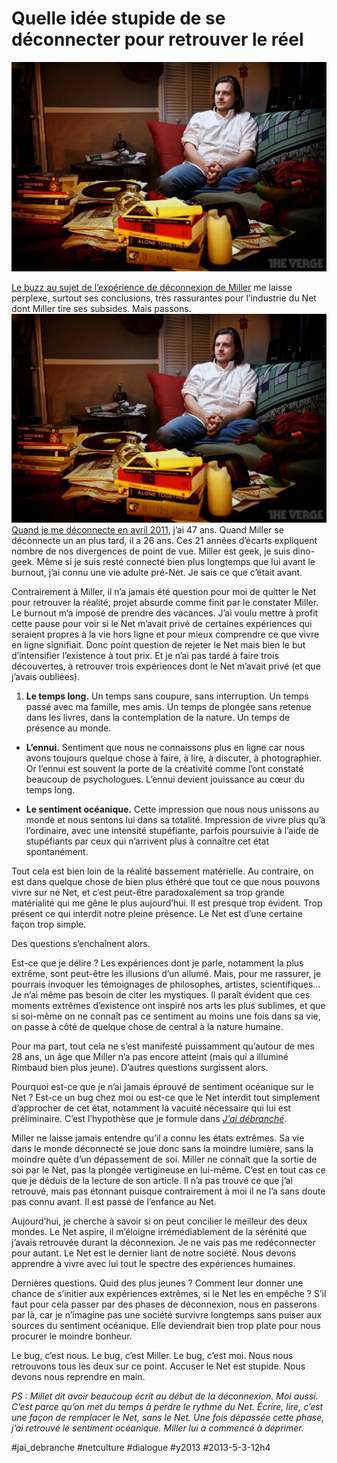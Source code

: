 # Quelle idée stupide de se déconnecter pour retrouver le réel

![](_i/paul_1020_21.webp)

[Le buzz au sujet de l’expérience de déconnexion de Miller](http://www.theverge.com/2013/5/1/4279674/im-still-here-back-online-after-a-year-without-the-internet) me laisse perplexe, surtout ses conclusions, très rassurantes pour l’industrie du Net dont Miller tire ses subsides. Mais passons.
[![Miller, The Verge](_i/paul_1020_21.webp)](http://www.theverge.com/2013/5/1/4279674/im-still-here-back-online-after-a-year-without-the-internet)
[Quand je me déconnecte en avril 2011](../../page/jai-debranche), j’ai 47 ans. Quand Miller se déconnecte un an plus tard, il a 26 ans. Ces 21 années d’écarts expliquent nombre de nos divergences de point de vue. Miller est geek, je suis dino-geek. Même si je suis resté connecté bien plus longtemps que lui avant le burnout, j’ai connu une vie adulte pré-Net. Je sais ce que c’était avant.

Contrairement à Miller, il n’a jamais été question pour moi de quitter le Net pour retrouver la réalité, projet absurde comme finit par le constater Miller. Le burnout m’a imposé de prendre des vacances. J’ai voulu mettre à profit cette pause pour voir si le Net m’avait privé de certaines expériences qui seraient propres à la vie hors ligne et pour mieux comprendre ce que vivre en ligne signifiait. Donc point question de rejeter le Net mais bien le but d’intensifier l’existence à tout prix. Et je n’ai pas tardé à faire trois découvertes, à retrouver trois expériences dont le Net m’avait privé (et que j’avais oubliées).

1. **Le temps long.** Un temps sans coupure, sans interruption. Un temps passé avec ma famille, mes amis. Un temps de plongée sans retenue dans les livres, dans la contemplation de la nature. Un temps de présence au monde.

- **L’ennui.** Sentiment que nous ne connaissons plus en ligne car nous avons toujours quelque chose à faire, à lire, à discuter, à photographier. Or l’ennui est souvent la porte de la créativité comme l’ont constaté beaucoup de psychologues. L’ennui devient jouissance au cœur du temps long.

- **Le sentiment océanique.** Cette impression que nous nous unissons au monde et nous sentons lui dans sa totalité. Impression de vivre plus qu’à l’ordinaire, avec une intensité stupéfiante, parfois poursuivie à l’aide de stupéfiants par ceux qui n’arrivent plus à connaître cet état spontanément.

Tout cela est bien loin de la réalité bassement matérielle. Au contraire, on est dans quelque chose de bien plus éthéré que tout ce que nous pouvons vivre sur ne Net, et c’est peut-être paradoxalement sa trop grande matérialité qui me gêne le plus aujourd’hui. Il est presque trop évident. Trop présent ce qui interdit notre pleine présence. Le Net est d’une certaine façon trop simple.

Des questions s’enchaînent alors.

Est-ce que je délire ? Les expériences dont je parle, notamment la plus extrême, sont peut-être les illusions d’un allumé. Mais, pour me rassurer, je pourrais invoquer les témoignages de philosophes, artistes, scientifiques… Je n’ai même pas besoin de citer les mystiques. Il paraît évident que ces moments extrêmes d’existence ont inspiré nos arts les plus sublimes, et que si soi-même on ne connaît pas ce sentiment au moins une fois dans sa vie, on passe à côté de quelque chose de central à la nature humaine.

Pour ma part, tout cela ne s’est manifesté puissamment qu’autour de mes 28 ans, un âge que Miller n’a pas encore atteint (mais qui a illuminé Rimbaud bien plus jeune). D’autres questions surgissent alors.

Pourquoi est-ce que je n’ai jamais éprouvé de sentiment océanique sur le Net ? Est-ce un bug chez moi ou est-ce que le Net interdit tout simplement d’approcher de cet état, notamment la vacuité nécessaire qui lui est préliminaire. C’est l’hypothèse que je formule dans *[J’ai débranché](../../page/jai-debranche)*.

Miller ne laisse jamais entendre qu’il a connu les états extrêmes. Sa vie dans le monde déconnecté se joue donc sans la moindre lumière, sans la moindre quête d’un dépassement de soi. Miller ne connaît que la sortie de soi par le Net, pas la plongée vertigineuse en lui-même. C’est en tout cas ce que je déduis de la lecture de son article. Il n’a pas trouvé ce que j’ai retrouvé, mais pas étonnant puisque contrairement à moi il ne l’a sans doute pas connu avant. Il est passé de l’enfance au Net.

Aujourd’hui, je cherche à savoir si on peut concilier le meilleur des deux mondes. Le Net aspire, il m’éloigne irrémédiablement de la sérénité que j’avais retrouvée durant la déconnexion. Je ne vais pas me redéconnecter pour autant. Le Net est le dernier liant de notre société. Nous devons apprendre à vivre avec lui tout le spectre des expériences humaines.

Dernières questions. Quid des plus jeunes ? Comment leur donner une chance de s’initier aux expériences extrêmes, si le Net les en empêche ? S’il faut pour cela passer par des phases de déconnexion, nous en passerons par là, car je n’imagine pas une société survivre longtemps sans puiser aux sources du sentiment océanique. Elle deviendrait bien trop plate pour nous procurer le moindre bonheur.

Le bug, c’est nous. Le bug, c’est Miller. Le bug, c’est moi. Nous nous retrouvons tous les deux sur ce point. Accuser le Net est stupide. Nous devons nous reprendre en main.

*PS : Millet dit avoir beaucoup écrit au début de la déconnexion. Moi aussi. C’est parce qu’on met du temps à perdre le rythme du Net. Écrire, lire, c’est une façon de remplacer le Net, sans le Net. Une fois dépassée cette phase, j’ai retrouvé le sentiment océanique. Miller lui a commencé à déprimer.*

#jai_debranche #netculture #dialogue #y2013 #2013-5-3-12h4
